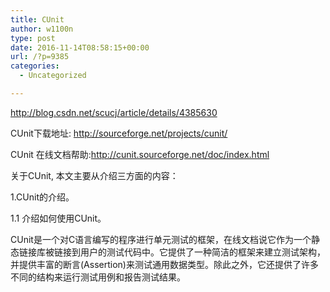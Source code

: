 ```yaml
---
title: CUnit
author: w1100n
type: post
date: 2016-11-14T08:58:15+00:00
url: /?p=9385
categories:
  - Uncategorized

---
```

http://blog.csdn.net/scucj/article/details/4385630
  
CUnit下载地址: http://sourceforge.net/projects/cunit/
  
CUnit 在线文档帮助:http://cunit.sourceforge.net/doc/index.html


关于CUnit, 本文主要从介绍三方面的内容：
  
1.CUnit的介绍。
  
1.1 介绍如何使用CUnit。

CUnit是一个对C语言编写的程序进行单元测试的框架，在线文档说它作为一个静态链接库被链接到用户的测试代码中。它提供了一种简洁的框架来建立测试架构，并提供丰富的断言(Assertion)来测试通用数据类型。除此之外，它还提供了许多不同的结构来运行测试用例和报告测试结果。